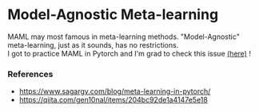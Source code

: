 # Model-Agnostic Meta-learning 
MAML may most famous in meta-learning methods. "Model-Agnostic" meta-learning, just as it sounds, has no restrictions.  
I got to practice MAML in Pytorch and I'm grad to check this issue [(here)](https://zenn.dev/citrus1998/articles/3c7b7f6373191e) !  
### References  
- https://www.sagargv.com/blog/meta-learning-in-pytorch/
- https://qiita.com/gen10nal/items/204bc92de1a4147e5e18
